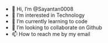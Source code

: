 - 👋 Hi, I’m @Sayantan0008
- 👀 I’m interested in Technology
- 🌱 I’m currently learning to code
- 💞️ I’m looking to collaborate on Github
- 📫 How to reach me by my email 

<!---
Sayantan0008/Sayantan0008 is a ✨ special ✨ repository because its `README.md` (this file) appears on your GitHub profile.
You can click the Preview link to take a look at your changes.
--->
